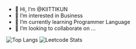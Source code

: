 - 👋 Hi, I’m @KIITTIKUN
- 👀 I’m interested in Business
- 🌱 I’m currently learning Programmer Language
- 💞️ I’m looking to collaborate on ...

![Top Langs](https://github-readme-stats.vercel.app/api/top-langs/?username=KIITTIKUN&layout=donut)
![Leetcode Stats](https://leetcard.jacoblin.cool/gparin)
<!---
KIITTIKUN/KIITTIKUN is a ✨ special ✨ repository because its `README.md` (this file) appears on your GitHub profile.
You can click the Preview link to take a look at your changes.
--->
